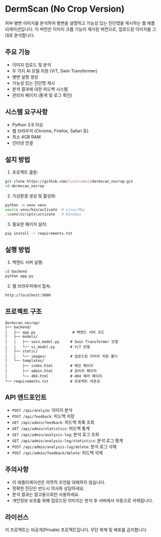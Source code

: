 # DermScan (No Crop Version)

피부 병변 이미지를 분석하여 병변을 설명하고 가능성 있는 진단명을 제시하는 웹 애플리케이션입니다.
이 버전은 이미지 크롭 기능이 제거된 버전으로, 업로드된 이미지를 그대로 분석합니다.

## 주요 기능

- 이미지 업로드 및 분석
- 두 가지 AI 모델 지원 (ViT, Swin Transformer)
- 병변 설명 생성
- 가능성 있는 진단명 제시
- 분석 결과에 대한 피드백 시스템
- 관리자 페이지 (통계 및 로그 확인)

## 시스템 요구사항

- Python 3.9 이상
- 웹 브라우저 (Chrome, Firefox, Safari 등)
- 최소 4GB RAM
- 인터넷 연결

## 설치 방법

1. 프로젝트 클론:
```bash
git clone https://github.com/[username]/dermscan_nocrop.git
cd dermscan_nocrop
```

2. 가상환경 생성 및 활성화:
```bash
python -m venv venv
source venv/bin/activate  # Linux/Mac
.\venv\Scripts\activate   # Windows
```

3. 필요한 패키지 설치:
```bash
pip install -r requirements.txt
```

## 실행 방법

1. 백엔드 서버 실행:
```bash
cd backend
python app.py
```

2. 웹 브라우저에서 접속:
```
http://localhost:5000
```

## 프로젝트 구조

```
dermscan_nocrop/
├── backend/
│   ├── app.py                 # 백엔드 서버 코드
│   ├── models/
│   │   ├── swin_model.py     # Swin Transformer 모델
│   │   └── vi_model.py       # ViT 모델
│   ├── static/
│   │   └── images/           # 업로드된 이미지 저장 폴더
│   └── templates/
│       ├── index.html        # 메인 페이지
│       ├── admin.html        # 관리자 페이지
│       └── 404.html          # 404 에러 페이지
└── requirements.txt          # 프로젝트 의존성
```

## API 엔드포인트

- `POST /api/analyze`: 이미지 분석
- `POST /api/feedback`: 피드백 저장
- `GET /api/admin/feedback`: 피드백 목록 조회
- `GET /api/admin/statistics`: 피드백 통계
- `GET /api/admin/analysis-log`: 분석 로그 조회
- `GET /api/admin/analysis-log/statistics`: 분석 로그 통계
- `POST /api/admin/analysis-log/delete`: 분석 로그 삭제
- `POST /api/admin/feedback/delete`: 피드백 삭제

## 주의사항

- 이 애플리케이션은 의학적 조언을 대체하지 않습니다.
- 정확한 진단은 반드시 의사와 상담하세요.
- 분석 결과는 참고용으로만 사용하세요.
- 개인정보 보호를 위해 업로드된 이미지는 분석 후 서버에서 자동으로 삭제됩니다.

## 라이선스

이 프로젝트는 비공개(Private) 프로젝트입니다. 무단 복제 및 배포를 금지합니다.
